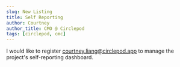 ```yaml
---
slug: New Listing
title: Self Reporting
author: Courtney
author_title: CMO @ Circlepod
tags: [circlepod, cmc]
---
```


I would like to register courtney.liang@circlepod.app to manage the project's self-reporting dashboard.